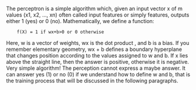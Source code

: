 The perceptron is a simple algorithm which, given an input vector x of m values (x1, x2, ..., xn) often called input features or simply features, outputs either 1 (yes) or 0 (no). Mathematically, we define a
function: 

        f(X) = 1 if wx+b>0 or 0 otherwise

Here, w is a vector of weights, wx is the dot product , and b is a bias. If you remember elementary geometry, wx + b defines a boundary hyperplane that changes position according to the values assigned to w and b. If x lies above the straight line, then the answer is positive, otherwise it is negative. Very simple algorithm! The perception cannot express a maybe answer. It can answer yes (1) or no (0) if we understand how to define w and b, that is the training process that will be discussed in the following paragraphs. 
